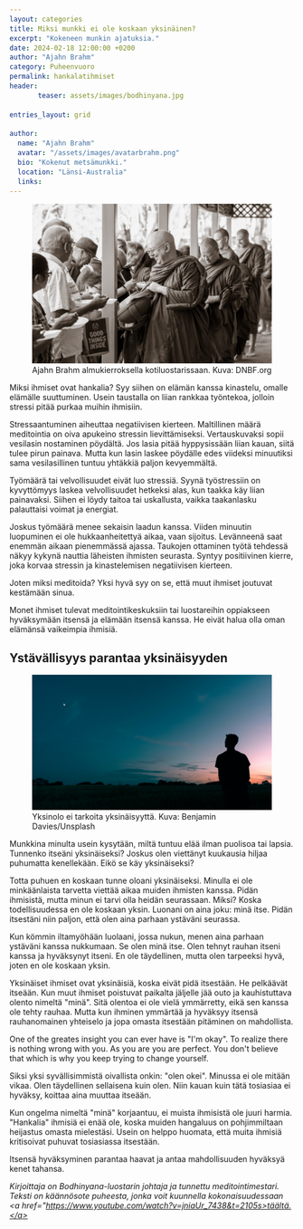 ```yaml
---
layout: categories
title: Miksi munkki ei ole koskaan yksinäinen?
excerpt: "Kokeneen munkin ajatuksia."
date: 2024-02-18 12:00:00 +0200
author: "Ajahn Brahm"
category: Puheenvuoro
permalink: hankalatihmiset
header: 
       teaser: assets/images/bodhinyana.jpg

entries_layout: grid

author:
  name: "Ajahn Brahm"
  avatar: "/assets/images/avatarbrahm.png"
  bio: "Kokenut metsämunkki."
  location: "Länsi-Australia"
  links:
---
```

<figure>
<img src="assets/images/bodhinyana.jpg" alt="mutkainentie">
<figcaption> Ajahn Brahm almukierroksella kotiluostarissaan. Kuva: DNBF.org</figcaption>
</figure>

Miksi ihmiset ovat hankalia? Syy siihen on elämän kanssa kinastelu, omalle elämälle suuttuminen. Usein taustalla on liian rankkaa työntekoa, jolloin stressi pitää purkaa muihin ihmisiin.

Stressaantuminen aiheuttaa negatiivisen kierteen. Maltillinen määrä meditointia on oiva apukeino stressin lievittämiseksi. Vertauskuvaksi sopii vesilasin nostaminen pöydältä. Jos lasia pitää hyppysissään liian kauan, siitä tulee pirun painava. Mutta kun lasin laskee pöydälle edes viideksi minuutiksi sama vesilasillinen tuntuu yhtäkkiä paljon kevyemmältä. 

Työmäärä tai velvollisuudet eivät luo stressiä. Syynä työstressiin on kyvyttömyys laskea velvollisuudet hetkeksi alas, kun taakka käy liian painavaksi. Siihen ei löydy taitoa tai uskallusta, vaikka taakanlasku palauttaisi voimat ja energiat. 

Joskus työmäärä menee sekaisin laadun kanssa. Viiden minuutin luopuminen ei ole hukkaanheitettyä aikaa, vaan sijoitus. Levänneenä saat enemmän aikaan pienemmässä ajassa. Taukojen ottaminen työtä tehdessä näkyy kykynä nauttia läheisten ihmisten seurasta. Syntyy positiivinen kierre, joka korvaa stressin ja kinastelemisen negatiivisen kierteen.

Joten miksi meditoida? Yksi hyvä syy on se, että muut ihmiset joutuvat kestämään sinua. 

Monet ihmiset tulevat meditointikeskuksiin tai luostareihin oppiakseen hyväksymään itsensä ja elämään itsensä kanssa. He eivät halua olla oman elämänsä vaikeimpia ihmisiä.

<h2>Ystävällisyys parantaa yksinäisyyden</h2>

<figure>
<img src="assets/images/yksin.jpg" alt="yksin">
<figcaption> Yksinolo ei tarkoita yksinäisyyttä. Kuva: Benjamin Davies/Unsplash </figcaption>
</figure>

Munkkina minulta usein kysytään, miltä tuntuu elää ilman puolisoa tai lapsia. Tunnenko itseäni yksinäiseksi? Joskus olen viettänyt kuukausia hiljaa puhumatta kenellekään. Eikö se käy yksinäiseksi?

Totta puhuen en koskaan tunne oloani yksinäiseksi. Minulla ei ole minkäänlaista tarvetta viettää aikaa muiden ihmisten kanssa. Pidän ihmisistä, mutta minun ei tarvi olla heidän seurassaan. Miksi? Koska todellisuudessa en ole koskaan yksin. Luonani on aina joku: minä itse. Pidän itsestäni niin paljon, että olen aina parhaan ystäväni seurassa.

Kun kömmin iltamyöhään luolaani, jossa nukun, menen aina parhaan ystäväni kanssa nukkumaan. Se olen minä itse. Olen tehnyt rauhan itseni kanssa ja hyväksynyt itseni. En ole täydellinen, mutta olen tarpeeksi hyvä, joten en ole koskaan yksin.

Yksinäiset ihmiset ovat yksinäisiä, koska eivät pidä itsestään. He pelkäävät itseään. Kun muut ihmiset poistuvat paikalta jäljelle jää outo ja kauhistuttava olento nimeltä "minä". Sitä olentoa ei ole vielä ymmärretty, eikä sen kanssa ole tehty rauhaa. Mutta kun ihminen ymmärtää ja hyväksyy itsensä rauhanomainen yhteiselo ja jopa omasta itsestään pitäminen on mahdollista.

One of the greates insight you can ever have is "I'm okay". To realize there is nothing wrong with you. As you are you are perfect. You don't believe that which is why you keep trying to change yourself.

Siksi yksi syvällisimmistä oivallista onkin: "olen okei". Minussa ei ole mitään vikaa. Olen täydellinen sellaisena kuin olen. Niin kauan kuin tätä tosiasiaa ei hyväksy, koittaa aina muuttaa itseään.

Kun ongelma nimeltä "minä" korjaantuu, ei muista ihmisistä ole juuri harmia. "Hankalia" ihmisiä ei enää ole, koska muiden hangaluus on pohjimmiltaan heijastus omasta mielestäsi. Usein on helppo huomata, että muita ihmisiä kritisoivat puhuvat tosiasiassa itsestään.

Itsensä hyväksyminen parantaa haavat ja antaa mahdollisuuden hyväksyä kenet tahansa.

<i>Kirjoittaja on Bodhinyana-luostarin johtaja ja tunnettu meditointimestari. Teksti on käännösote puheesta, jonka voit kuunnella kokonaisuudessaan <a href="https://www.youtube.com/watch?v=jniaUr_7438&t=2105s>täältä.</a></i>
